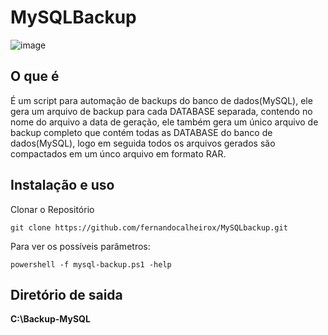 # MySQLBackup

![image](https://user-images.githubusercontent.com/26009394/93598735-7fed7a80-f993-11ea-8938-19e699e241a4.png)


## O que é 

É um script para automação de backups do banco de dados(MySQL), ele gera um arquivo de backup para cada DATABASE separada, contendo no nome do arquivo a data de geração, ele também gera um único arquivo de backup completo que contém todas as DATABASE do banco de dados(MySQL), logo em seguida todos os arquivos gerados são compactados em um únco arquivo em formato RAR.

## Instalação e uso

Clonar o Repositório 

```
git clone https://github.com/fernandocalheirox/MySQLbackup.git
```

Para ver os possíveis parâmetros:

```
powershell -f mysql-backup.ps1 -help
```


## Diretório de saida

__C:\Backup-MySQL__
